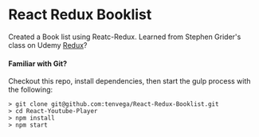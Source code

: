 # React Redux Booklist

Created a Book list using Reatc-Redux. Learned from Stephen Grider's class on Udemy [Redux](https://www.udemy.com/react-redux/)?


#### Familiar with Git?
Checkout this repo, install dependencies, then start the gulp process with the following:

```
> git clone git@github.com:tenvega/React-Redux-Booklist.git
> cd React-Youtube-Player
> npm install
> npm start
```
